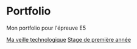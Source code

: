 # Portfolio
Mon portfolio pour l'épreuve E5
                            
<!-- Lien en HTML vers la page Veille.md-->
<a href="veille">Ma veille technologique</a>
<a href="stage1.md">Stage de première année</a>                      
